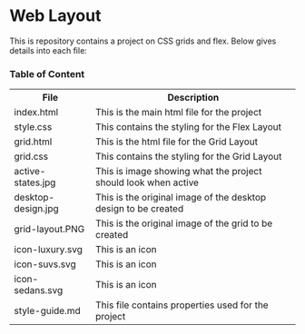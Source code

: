 <!DOCTYPE html>
<html>
  <head></head>
  <body>
    <h1>Web Layout</h1>
    <p>This is repository contains a project on CSS grids and flex. Below gives details into each file:
    </p>
    <h3>Table of Content</h3>
    <table>
      <tr>
        <th>File</th>
        <th>Description</th>
      </tr>
      <tr>
        <td>index.html</td>
        <td>This is the main html file for the project</td>
      </tr>
      <tr>
        <td>style.css</td>
        <td>This contains the styling for the Flex Layout</td>
      </tr>
       <tr>
        <td>grid.html</td>
        <td>This is the html file for the Grid Layout</td>
      </tr>
       <tr>
        <td>grid.css</td>
        <td>This contains the styling for the Grid Layout</td>
      </tr>
       <tr>
        <td>active-states.jpg</td>
        <td>This is image showing what the project should look when active</td>
      </tr>
       <tr>
        <td>desktop-design.jpg</td>
        <td>This is the original image of the desktop design to be created</td>
      </tr>
       <tr>
        <td>grid-layout.PNG</td>
        <td>This is the original image of the grid to be created</td>
      </tr>
       <tr>
        <td>icon-luxury.svg</td>
        <td>This is an icon</td>
      </tr>
       <tr>
        <td>icon-suvs.svg</td>
        <td>This is an icon</td>
      </tr>
       <tr>
        <td>icon-sedans.svg</td>
        <td>This is an icon</td>
      </tr>
       <tr>
        <td>style-guide.md</td>
        <td>This file contains properties used for the project</td>
      </tr>
  </body>
</html>
